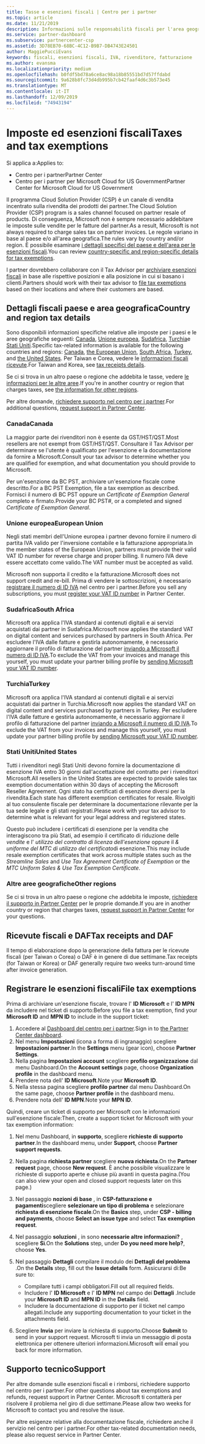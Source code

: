 ```yaml
---
title: Tasse e esenzioni fiscali | Centro per i partner
ms.topic: article
ms.date: 11/21/2019
description: Informazioni sulle responsabilità fiscali per l'area geografica specifica e su come inviare esenzioni fiscali per le vendite CSP.
ms.service: partner-dashboard
ms.subservice: partnercenter-csp
ms.assetid: 3D78EB70-68BC-4C12-B9B7-DB4743E24501
author: MaggiePucciEvans
keywords: fiscali, esenzioni fiscali, IVA, rivenditore, fatturazione
ms.author: evansma
ms.localizationpriority: medium
ms.openlocfilehash: b0fdf5bd78a6ce8ac98a18b85551bd7d57ffdabd
ms.sourcegitcommit: 9a628b8fc73d4db995b7cb42faaf4d6c3b573e45
ms.translationtype: MT
ms.contentlocale: it-IT
ms.lasthandoff: 12/09/2019
ms.locfileid: "74943194"
---
```

# <a name="taxes-and-tax-exemptions"></a><span data-ttu-id="1c324-104">Imposte ed esenzioni fiscali</span><span class="sxs-lookup"><span data-stu-id="1c324-104">Taxes and tax exemptions</span></span>

<span data-ttu-id="1c324-105">Si applica a:</span><span class="sxs-lookup"><span data-stu-id="1c324-105">Applies to:</span></span>

- <span data-ttu-id="1c324-106">Centro per i partner</span><span class="sxs-lookup"><span data-stu-id="1c324-106">Partner Center</span></span>
- <span data-ttu-id="1c324-107">Centro per i partner per Microsoft Cloud for US Government</span><span class="sxs-lookup"><span data-stu-id="1c324-107">Partner Center for Microsoft Cloud for US Government</span></span>

<span data-ttu-id="1c324-108">Il programma Cloud Solution Provider (CSP) è un canale di vendita incentrato sulla rivendita dei prodotti dei partner.</span><span class="sxs-lookup"><span data-stu-id="1c324-108">The Cloud Solution Provider (CSP) program is a sales channel focused on partner resale of products.</span></span> <span data-ttu-id="1c324-109">Di conseguenza, Microsoft non è sempre necessario addebitare le imposte sulle vendite per le fatture del partner.</span><span class="sxs-lookup"><span data-stu-id="1c324-109">As a result, Microsoft is not always required to charge sales tax on partner invoices.</span></span> <span data-ttu-id="1c324-110">Le regole variano in base al paese e/o all'area geografica.</span><span class="sxs-lookup"><span data-stu-id="1c324-110">The rules vary by country and/or region.</span></span> <span data-ttu-id="1c324-111">È possibile esaminare [i dettagli specifici del paese e dell'area per le esenzioni fiscali](#country-and-region-tax-details).</span><span class="sxs-lookup"><span data-stu-id="1c324-111">You can review [country-specific and region-specific details for tax exemptions](#country-and-region-tax-details).</span></span>

<span data-ttu-id="1c324-112">I partner dovrebbero collaborare con il Tax Advisor per [archiviare esenzioni fiscali](#file-tax-exemptions) in base alle rispettive posizioni e alla posizione in cui si basano i clienti.</span><span class="sxs-lookup"><span data-stu-id="1c324-112">Partners should work with their tax advisor to [file tax exemptions](#file-tax-exemptions) based on their locations and where their customers are based.</span></span>

## <a name="country-and-region-tax-details"></a><span data-ttu-id="1c324-113">Dettagli fiscali paese e area geografica</span><span class="sxs-lookup"><span data-stu-id="1c324-113">Country and region tax details</span></span>

<span data-ttu-id="1c324-114">Sono disponibili informazioni specifiche relative alle imposte per i paesi e le aree geografiche seguenti: [Canada](#canada), [Unione europea](#european-union), [Sudafrica](#south-africa), [Turchia](#turkey)e [Stati Uniti](#united-states).</span><span class="sxs-lookup"><span data-stu-id="1c324-114">Specific tax-related information is available for the following countries and regions: [Canada](#canada), [the European Union](#european-union), [South Africa](#south-africa), [Turkey](#turkey), and [the United States](#united-states).</span></span> <span data-ttu-id="1c324-115">Per Taiwan e Corea, vedere le [informazioni fiscali ricevute](#tax-receipts-and-daf).</span><span class="sxs-lookup"><span data-stu-id="1c324-115">For Taiwan and Korea, see [tax receipts details](#tax-receipts-and-daf).</span></span>

<span data-ttu-id="1c324-116">Se ci si trova in un altro paese o regione che addebita le tasse, vedere [le informazioni per le altre aree](#other-regions).</span><span class="sxs-lookup"><span data-stu-id="1c324-116">If you're in another country or region that charges taxes, see [the information for other regions](#other-regions).</span></span>

<span data-ttu-id="1c324-117">Per altre domande, [richiedere supporto nel centro per i partner](#support).</span><span class="sxs-lookup"><span data-stu-id="1c324-117">For additional questions, [request support in Partner Center](#support).</span></span>

### <a name="canada"></a><span data-ttu-id="1c324-118">Canada</span><span class="sxs-lookup"><span data-stu-id="1c324-118">Canada</span></span>

<span data-ttu-id="1c324-119">La maggior parte dei rivenditori non è esente da GST/HST/QST.</span><span class="sxs-lookup"><span data-stu-id="1c324-119">Most resellers are not exempt from GST/HST/QST.</span></span> <span data-ttu-id="1c324-120">Consultare il Tax Advisor per determinare se l'utente è qualificato per l'esenzione e la documentazione da fornire a Microsoft.</span><span class="sxs-lookup"><span data-stu-id="1c324-120">Consult your tax advisor to determine whether you are qualified for exemption, and what documentation you should provide to Microsoft.</span></span>

<span data-ttu-id="1c324-121">Per un'esenzione da BC PST, archiviare un'esenzione fiscale come descritto.</span><span class="sxs-lookup"><span data-stu-id="1c324-121">For a BC PST Exemption, file a tax exemption as described.</span></span> <span data-ttu-id="1c324-122">Fornisci il numero di BC PST oppure un *Certificate of Exemption General* completo e firmato.</span><span class="sxs-lookup"><span data-stu-id="1c324-122">Provide your BC PST#, or a completed and signed *Certificate of Exemption General*.</span></span>

### <a name="european-union"></a><span data-ttu-id="1c324-123">Unione europea</span><span class="sxs-lookup"><span data-stu-id="1c324-123">European Union</span></span>

<span data-ttu-id="1c324-124">Negli stati membri dell'Unione europea i partner devono fornire il numero di partita IVA valido per l'inversione contabile e la fatturazione appropriata.</span><span class="sxs-lookup"><span data-stu-id="1c324-124">In the member states of the European Union, partners must provide their valid VAT ID number for reverse charge and proper billing.</span></span> <span data-ttu-id="1c324-125">Il numero IVA deve essere accettato come valido.</span><span class="sxs-lookup"><span data-stu-id="1c324-125">The VAT number must be accepted as valid.</span></span>

<span data-ttu-id="1c324-126">Microsoft non supporta il credito e la fatturazione.</span><span class="sxs-lookup"><span data-stu-id="1c324-126">Microsoft does not support credit and re-bill.</span></span> <span data-ttu-id="1c324-127">Prima di vendere le sottoscrizioni, è necessario [registrare il numero di ID IVA](organization-tax-info.md) nel centro per i partner.</span><span class="sxs-lookup"><span data-stu-id="1c324-127">Before you sell any subscriptions, you must [register your VAT ID number](organization-tax-info.md) in Partner Center.</span></span>

### <a name="south-africa"></a><span data-ttu-id="1c324-128">Sudafrica</span><span class="sxs-lookup"><span data-stu-id="1c324-128">South Africa</span></span>

<span data-ttu-id="1c324-129">Microsoft ora applica l'IVA standard ai contenuti digitali e ai servizi acquistati dai partner in Sudafrica.</span><span class="sxs-lookup"><span data-stu-id="1c324-129">Microsoft now applies the standard VAT on digital content and services purchased by partners in South Africa.</span></span> <span data-ttu-id="1c324-130">Per escludere l'IVA dalle fatture e gestirla autonomamente, è necessario aggiornare il profilo di fatturazione del partner [inviando a Microsoft il numero di ID IVA](organization-tax-info.md).</span><span class="sxs-lookup"><span data-stu-id="1c324-130">To exclude the VAT from your invoices and manage this yourself, you must update your partner billing profile by [sending Microsoft your VAT ID number](organization-tax-info.md).</span></span>

### <a name="turkey"></a><span data-ttu-id="1c324-131">Turchia</span><span class="sxs-lookup"><span data-stu-id="1c324-131">Turkey</span></span>

<span data-ttu-id="1c324-132">Microsoft ora applica l'IVA standard ai contenuti digitali e ai servizi acquistati dai partner in Turchia.</span><span class="sxs-lookup"><span data-stu-id="1c324-132">Microsoft now applies the standard VAT on digital content and services purchased by partners in Turkey.</span></span> <span data-ttu-id="1c324-133">Per escludere l'IVA dalle fatture e gestirla autonomamente, è necessario aggiornare il profilo di fatturazione del partner [inviando a Microsoft il numero di ID IVA](organization-tax-info.md).</span><span class="sxs-lookup"><span data-stu-id="1c324-133">To exclude the VAT from your invoices and manage this yourself, you must update your partner billing profile by [sending Microsoft your VAT ID number](organization-tax-info.md).</span></span>

### <a name="united-states"></a><span data-ttu-id="1c324-134">Stati Uniti</span><span class="sxs-lookup"><span data-stu-id="1c324-134">United States</span></span>

<span data-ttu-id="1c324-135">Tutti i rivenditori negli Stati Uniti devono fornire la documentazione di esenzione IVA entro 30 giorni dall'accettazione del contratto per i rivenditori Microsoft.</span><span class="sxs-lookup"><span data-stu-id="1c324-135">All resellers in the United States are expected to provide sales tax exemption documentation within 30 days of accepting the Microsoft Reseller Agreement.</span></span> <span data-ttu-id="1c324-136">Ogni stato ha certificati di esenzione diversi per la rivendita.</span><span class="sxs-lookup"><span data-stu-id="1c324-136">Each state has different exemption certificates for resale.</span></span> <span data-ttu-id="1c324-137">Rivolgiti al tuo consulente fiscale per determinare la documentazione rilevante per la tua sede legale e gli stati registrati.</span><span class="sxs-lookup"><span data-stu-id="1c324-137">Please work with your tax advisor to determine what is relevant for your legal address and registered states.</span></span>

<span data-ttu-id="1c324-138">Questo può includere i certificati di esenzione per la vendita che interagiscono tra più Stati, ad esempio il certificato di riduzione delle *vendite* e l' *utilizzo del contratto di licenza dell'esenzione* oppure il *& uniforme del MTC di utilizzo del certificato*di esenzione.</span><span class="sxs-lookup"><span data-stu-id="1c324-138">This may include resale exemption certificates that work across multiple states such as the *Streamline Sales* and *Use Tax Agreement Certificate of Exemption* or the *MTC Uniform Sales & Use Tax Exemption Certificate*.</span></span>

### <a name="other-regions"></a><span data-ttu-id="1c324-139">Altre aree geografiche</span><span class="sxs-lookup"><span data-stu-id="1c324-139">Other regions</span></span>

<span data-ttu-id="1c324-140">Se ci si trova in un altro paese o regione che addebita le imposte, [richiedere il supporto in Partner Center](#support) per le proprie domande.</span><span class="sxs-lookup"><span data-stu-id="1c324-140">If you are in another country or region that charges taxes, [request support in Partner Center](#support) for your questions.</span></span>

## <a name="tax-receipts-and-daf"></a><span data-ttu-id="1c324-141">Ricevute fiscali e DAF</span><span class="sxs-lookup"><span data-stu-id="1c324-141">Tax receipts and DAF</span></span>

<span data-ttu-id="1c324-142">Il tempo di elaborazione dopo la generazione della fattura per le ricevute fiscali (per Taiwan o Corea) o DAF è in genere di due settimane.</span><span class="sxs-lookup"><span data-stu-id="1c324-142">Tax receipts (for Taiwan or Korea) or DAF generally require two weeks turn-around time after invoice generation.</span></span>

## <a name="file-tax-exemptions"></a><span data-ttu-id="1c324-143">Registrare le esenzioni fiscali</span><span class="sxs-lookup"><span data-stu-id="1c324-143">File tax exemptions</span></span>

<span data-ttu-id="1c324-144">Prima di archiviare un'esenzione fiscale, trovare l' **ID Microsoft** e l' **ID MPN** da includere nel ticket di supporto:</span><span class="sxs-lookup"><span data-stu-id="1c324-144">Before you file a tax exemption, find your **Microsoft ID** and **MPN ID** to include in the support ticket:</span></span>

1. <span data-ttu-id="1c324-145">Accedere al [Dashboard del centro per i partner](https://partner.microsoft.com/dashboard/).</span><span class="sxs-lookup"><span data-stu-id="1c324-145">Sign in to [the Partner Center dashboard](https://partner.microsoft.com/dashboard/).</span></span>
2. <span data-ttu-id="1c324-146">Nel menu **Impostazioni** (icona a forma di ingranaggio) scegliere **Impostazioni partner**.</span><span class="sxs-lookup"><span data-stu-id="1c324-146">In the **Settings** menu (gear icon), choose **Partner Settings**.</span></span>
3. <span data-ttu-id="1c324-147">Nella pagina **Impostazioni account** scegliere **profilo organizzazione** dal menu Dashboard.</span><span class="sxs-lookup"><span data-stu-id="1c324-147">On the **Account settings** page, choose **Organization profile** in the dashboard menu.</span></span>
4. <span data-ttu-id="1c324-148">Prendere nota dell' **ID Microsoft**.</span><span class="sxs-lookup"><span data-stu-id="1c324-148">Note your **Microsoft ID**.</span></span>
5. <span data-ttu-id="1c324-149">Nella stessa pagina scegliere **profilo partner** dal menu Dashboard.</span><span class="sxs-lookup"><span data-stu-id="1c324-149">On the same page, choose **Partner profile** in the dashboard menu.</span></span>
6. <span data-ttu-id="1c324-150">Prendere nota dell' **ID MPN**.</span><span class="sxs-lookup"><span data-stu-id="1c324-150">Note your **MPN ID**.</span></span>

<span data-ttu-id="1c324-151">Quindi, creare un ticket di supporto per Microsoft con le informazioni sull'esenzione fiscale:</span><span class="sxs-lookup"><span data-stu-id="1c324-151">Then, create a support ticket for Microsoft with your tax exemption information:</span></span>

1. <span data-ttu-id="1c324-152">Nel menu Dashboard, in **supporto**, scegliere **richieste di supporto partner**.</span><span class="sxs-lookup"><span data-stu-id="1c324-152">In the dashboard menu, under **Support**, choose **Partner support requests**.</span></span>
2. <span data-ttu-id="1c324-153">Nella pagina **richiesta partner** scegliere **nuova richiesta**.</span><span class="sxs-lookup"><span data-stu-id="1c324-153">On the **Partner request** page, choose **New request**.</span></span> <span data-ttu-id="1c324-154">È anche possibile visualizzare le richieste di supporto aperte e chiuse più avanti in questa pagina.</span><span class="sxs-lookup"><span data-stu-id="1c324-154">(You can also view your open and closed support requests later on this page.)</span></span>
3. <span data-ttu-id="1c324-155">Nel passaggio **nozioni di base** , in **CSP-fatturazione e pagamenti**scegliere **selezionare un tipo di problema** e selezionare **richiesta di esenzione fiscale**.</span><span class="sxs-lookup"><span data-stu-id="1c324-155">On the **Basics** step, under **CSP - billing and payments**, choose **Select an issue type** and select **Tax exemption request**.</span></span>
4. <span data-ttu-id="1c324-156">Nel passaggio **soluzioni** , in sono **necessarie altre informazioni?** , scegliere **Sì**.</span><span class="sxs-lookup"><span data-stu-id="1c324-156">On the **Solutions** step, under **Do you need more help?**, choose **Yes**.</span></span>
5. <span data-ttu-id="1c324-157">Nel passaggio **Dettagli** compilare il modulo dei **Dettagli del problema** .</span><span class="sxs-lookup"><span data-stu-id="1c324-157">On the **Details** step, fill out the **Issue details** form.</span></span> <span data-ttu-id="1c324-158">Assicurarsi di:</span><span class="sxs-lookup"><span data-stu-id="1c324-158">Be sure to:</span></span>

    - <span data-ttu-id="1c324-159">Compilare tutti i campi obbligatori.</span><span class="sxs-lookup"><span data-stu-id="1c324-159">Fill out all required fields.</span></span>
    - <span data-ttu-id="1c324-160">Includere l' **ID Microsoft** e l' **ID MPN** nel campo dei **Dettagli** .</span><span class="sxs-lookup"><span data-stu-id="1c324-160">Include your **Microsoft ID** and **MPN ID** in the **Details** field.</span></span>
    - <span data-ttu-id="1c324-161">Includere la documentazione di supporto per il ticket nel campo allegati.</span><span class="sxs-lookup"><span data-stu-id="1c324-161">Include any supporting documentation to your ticket in the attachments field.</span></span>

6. <span data-ttu-id="1c324-162">Scegliere **Invia** per inviare la richiesta di supporto.</span><span class="sxs-lookup"><span data-stu-id="1c324-162">Choose **Submit** to send in your support request.</span></span> <span data-ttu-id="1c324-163">Microsoft ti invia un messaggio di posta elettronica per ottenere ulteriori informazioni.</span><span class="sxs-lookup"><span data-stu-id="1c324-163">Microsoft will email you back for more information.</span></span>

## <a name="support"></a><span data-ttu-id="1c324-164">Supporto tecnico</span><span class="sxs-lookup"><span data-stu-id="1c324-164">Support</span></span>

<span data-ttu-id="1c324-165">Per altre domande sulle esenzioni fiscali e i rimborsi, richiedere supporto nel centro per i partner.</span><span class="sxs-lookup"><span data-stu-id="1c324-165">For other questions about tax exemptions and refunds, request support in Partner Center.</span></span> <span data-ttu-id="1c324-166">Microsoft ti contatterà per risolvere il problema nel giro di due settimane.</span><span class="sxs-lookup"><span data-stu-id="1c324-166">Please allow two weeks for Microsoft to contact you and resolve the issue.</span></span>

<span data-ttu-id="1c324-167">Per altre esigenze relative alla documentazione fiscale, richiedere anche il servizio nel centro per i partner.</span><span class="sxs-lookup"><span data-stu-id="1c324-167">For other tax-related documentation needs, please also request service in Partner Center.</span></span>
